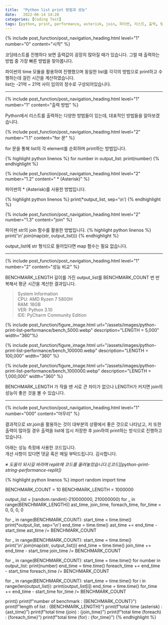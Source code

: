 ```yaml
---
title:  "Python list print 방법과 성능"
date:   2022-06-14 14:28
categories: [Coding Test]
tags: [python, print, performance, asterisk, join, 파이썬, 리스트, 출력, 방법, 성능, 코딩테스트]
---
```



<!-- header for toc -->
{% include post_function/post_navigation_heading.html level="1" number="0" content="시작" %}

<!--start excerpt-->
코딩테스트를 진행하다 보면 출력값이 굉장히 많아질 때가 있습니다. 그럴 때 출력하는 방법 중 가장 빠른 방법을 찾아봅니다.
<!--read more-->

파이썬의 time 모듈을 활용하여 진행했으며 동일한 list를 각각의 방법으로 print하고 수행하는데 걸린 시간을 계산하였습니다.  
list는 -21억 ~ 21억 사이 임의의 정수로 구성되어있습니다.


----


<!-- include for toc -->
{% include post_function/post_navigation_heading.html level="1" number="1" content="출력 방법" %}

Python에서 리스트를 출력하는 다양한 방법들이 있는데, 대표적인 방법들을 알아보겠습니다.


<!-- include for toc -->
{% include post_function/post_navigation_heading.html level="2" number="1.1" content="for 문" %}

for 문을 통해 list의 각 element를 순회하며 print하는 방법입니다.

{% highlight python linenos %}
for number in output_list:
    print(number)
{% endhighlight %}


<!-- include for toc -->
{% include post_function/post_navigation_heading.html level="2" number="1.2" content=" * (Asterisk)" %}

파이썬의 * (Asterisk)를 사용한 방법입니다.

{% highlight python linenos %}
print(*output_list, sep='\n')
{% endhighlight %}


<!-- include for toc -->
{% include post_function/post_navigation_heading.html level="2" number="1.3" content="join" %}

파이썬 str의 join 함수를 활용한 방법입니다.
{% highlight python linenos %}
print('\n'.join(map(str, output_list)))
{% endhighlight %}

output_list에 str 형식으로 들어있다면 map 함수는 필요 없습니다.


----


<!-- include for toc -->
{% include post_function/post_navigation_heading.html level="1" number="2" content="성능 비교" %}

BENCHMARK_LENGTH 길이를 가진 output_list를 BENCHMARK_COUNT 번 반복해서 평균 시간을 계산한 결과입니다.

> System Information  
> CPU: AMD Ryzen 7 5800H  
> RAM: 16GB  
> VER: Python 3.10  
> IDE: PyCharm Community Edition

<!-- include for image -->
{% include post_function/figure_image.html url="/assets/images/python-print-list-performance/bench_5000.webp" description="LENGTH = 5,000" width="360"%}

<!-- include for image -->
{% include post_function/figure_image.html url="/assets/images/python-print-list-performance/bench_100000.webp" description="LENGTH = 100,000" width="360" %}

<!-- include for image -->
{% include post_function/figure_image.html url="/assets/images/python-print-list-performance/bench_1000000.webp" description="LENGTH = 1,000,000" width="360" %}

BENCHMARK_LENGTH 가 작을 땐 서로 큰 차이가 없으나 LENGTH가 커지면 join의 성능이 좋은 것을 볼 수 있습니다.


----


<!-- include for toc -->
{% include post_function/post_navigation_heading.html level="1" number="000" content="마무리" %}

결과적으로 str.join을 활용하는 것이 대부분의 상황에서 좋은 것으로 나타났고,
저 또한 출력이 많아질 경우 출력을 list에 임시 저장한 후 join하여 print하는 방식으로 진행하고 있습니다.

아래는 성능 측정에 사용한 코드입니다.  
개선 사항이 있다면 댓글 혹은 메일 부탁드립니다. 감사합니다.

*※ 도움이 되시길 바라며 replit에 코드를 올려놓았습니다.([코드][python-print-string-performance-replit])*

{% highlight python linenos %}
import random
import time

BENCHMARK_COUNT = 10
BENCHMARK_LENGTH = 1000000

output_list = [random.randint(-210000000, 210000000) for _ in range(BENCHMARK_LENGTH)]
ast_time, join_time, foreach_time, for_time = 0, 0, 0, 0

for _ in range(BENCHMARK_COUNT):
    start_time = time.time()
    print(*output_list, sep='\n')
    end_time = time.time()
    ast_time += end_time - start_time
ast_time /= BENCHMARK_COUNT

for _ in range(BENCHMARK_COUNT):
    start_time = time.time()
    print('\n'.join(map(str, output_list)))
    end_time = time.time()
    join_time += end_time - start_time
join_time /= BENCHMARK_COUNT

for _ in range(BENCHMARK_COUNT):
    start_time = time.time()
    for number in output_list:
        print(number)
    end_time = time.time()
    foreach_time += end_time - start_time
foreach_time /= BENCHMARK_COUNT

for _ in range(BENCHMARK_COUNT):
    start_time = time.time()
    for i in range(len(output_list)):
        print(output_list[i])
    end_time = time.time()
    for_time += end_time - start_time
for_time /= BENCHMARK_COUNT

print()
print(f"number of benchmark   : {BENCHMARK_COUNT}")
print(f"length of list        : {BENCHMARK_LENGTH}")
print(f"total time (asterisk) : {ast_time}")
print(f"total time (join)     : {join_time}")
print(f"total time (foreach)  : {foreach_time}")
print(f"total time (for)      : {for_time}")
{% endhighlight %}




[python-print-list-performance-replit]: https://replit.com/@GiGong/GiGong-Blog-Sources#print-list-benchmark.py